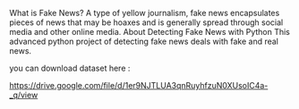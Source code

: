 What is Fake News? 
A type of yellow journalism, fake news encapsulates pieces of news that may be hoaxes and is generally spread through social media and other online media.
About Detecting Fake News with Python This advanced python project of detecting fake news deals with fake and real news.

you can download dataset here :

https://drive.google.com/file/d/1er9NJTLUA3qnRuyhfzuN0XUsoIC4a-_q/view

